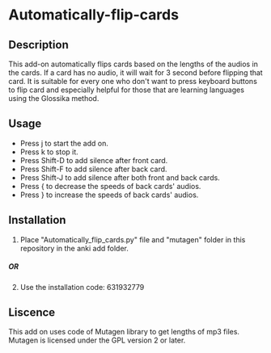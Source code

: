# Automatically-flip-cards
## Description
This add-on automatically flips cards based on the lengths of the audios in the cards. If a card has no audio, it will wait for 3 second before flipping that card. It is suitable for every one who don't want to press keyboard buttons to flip card and especially helpful for those that are learning languages using the Glossika method.
## Usage
* Press j to start the add on.
* Press k to stop it.
* Press Shift-D to add silence after front card.
* Press Shift-F to add silence after back card.
* Press Shift-J to add silence after both front and back cards.
* Press { to decrease the speeds of back cards' audios.
* Press } to increase the speeds of back cards' audios.
## Installation
1. Place "Automatically_flip_cards.py" file and "mutagen" folder in this repository in the anki add folder.
##### OR
2. Use the installation code: 631932779
## Liscence 
This add on uses code of Mutagen library to get lengths of mp3 files. Mutagen is licensed under the GPL version 2 or later.
